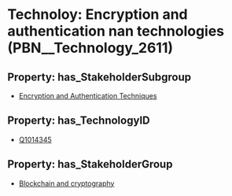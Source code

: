 # Technoloy: __Encryption and authentication nan technologies__ (PBN__Technology_2611)

## Property: has_StakeholderSubgroup

* [Encryption and Authentication Techniques](PBN__TechSubgroup_6)

## Property: has_TechnologyID

* [Q1014345](Q1014345)

## Property: has_StakeholderGroup

* [Blockchain and cryptography](PBN__TechGroup_10)

